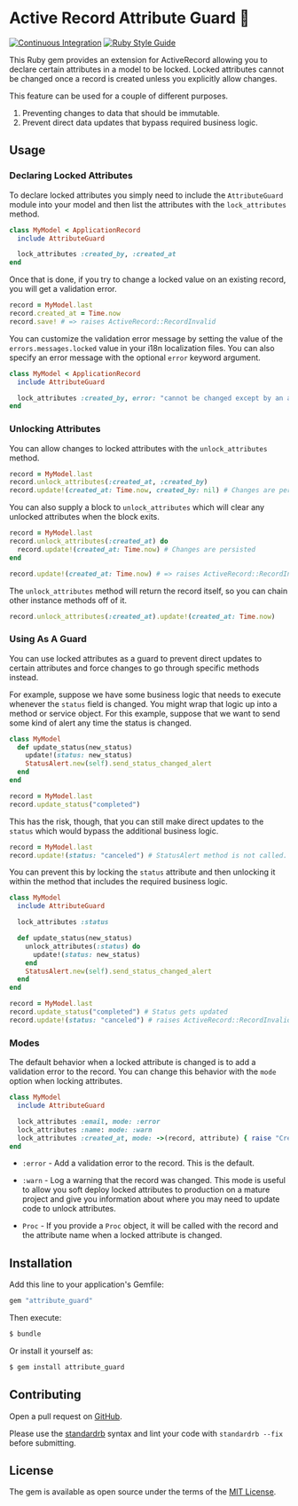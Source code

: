 # Active Record Attribute Guard :construction:

[![Continuous Integration](https://github.com/bdurand/attribute_guard/actions/workflows/continuous_integration.yml/badge.svg)](https://github.com/bdurand/attribute_guard/actions/workflows/continuous_integration.yml)
[![Ruby Style Guide](https://img.shields.io/badge/code_style-standard-brightgreen.svg)](https://github.com/testdouble/standard)

This Ruby gem provides an extension for ActiveRecord allowing you to declare certain attributes in a model to be locked. Locked attributes cannot be changed once a record is created unless you explicitly allow changes.

This feature can be used for a couple of different purposes.

1. Preventing changes to data that should be immutable.
2. Prevent direct data updates that bypass required business logic.

## Usage

### Declaring Locked Attributes

To declare locked attributes you simply need to include the `AttributeGuard` module into your model and then list the attributes with the `lock_attributes` method.

```ruby
class MyModel < ApplicationRecord
  include AttributeGuard

  lock_attributes :created_by, :created_at
end
```

Once that is done, if you try to change a locked value on an existing record, you will get a validation error.

```ruby
record = MyModel.last
record.created_at = Time.now
record.save! # => raises ActiveRecord::RecordInvalid
```

You can customize the validation error message by setting the value of the `errors.messages.locked` value in your i18n localization files. You can also specify an error message with the optional `error` keyword argument.

```ruby
class MyModel < ApplicationRecord
  include AttributeGuard

  lock_attributes :created_by, error: "cannot be changed except by an admin"
end
```

### Unlocking Attributes

You can allow changes to locked attributes with the `unlock_attributes` method.

```ruby
record = MyModel.last
record.unlock_attributes(:created_at, :created_by)
record.update!(created_at: Time.now, created_by: nil) # Changes are persisted
```

You can also supply a block to `unlock_attributes` which will clear any unlocked attributes when the block exits.

```ruby
record = MyModel.last
record.unlock_attributes(:created_at) do
  record.update!(created_at: Time.now) # Changes are persisted
end

record.update!(created_at: Time.now) # => raises ActiveRecord::RecordInvalid
```

The `unlock_attributes` method will return the record itself, so you can chain other instance methods off of it.

```ruby
record.unlock_attributes(:created_at).update!(created_at: Time.now)
```

### Using As A Guard

You can use locked attributes as a guard to prevent direct updates to certain attributes and force changes to go through specific methods instead.

For example, suppose we have some business logic that needs to execute whenever the `status` field is changed. You might wrap that logic up into a method or service object. For this example, suppose that we want to send some kind of alert any time the status is changed.

```ruby
class MyModel
  def update_status(new_status)
    update!(status: new_status)
    StatusAlert.new(self).send_status_changed_alert
  end
end

record = MyModel.last
record.update_status("completed")
```

This has the risk, though, that you can still make direct updates to the `status` which would bypass the additional business logic.

```ruby
record = MyModel.last
record.update!(status: "canceled") # StatusAlert method is not called.
```

You can prevent this by locking the `status` attribute and then unlocking it within the method that includes the required business logic.

```ruby
class MyModel
  include AttributeGuard

  lock_attributes :status

  def update_status(new_status)
    unlock_attributes(:status) do
      update!(status: new_status)
    end
    StatusAlert.new(self).send_status_changed_alert
  end
end

record = MyModel.last
record.update_status("completed") # Status gets updated
record.update!(status: "canceled") # raises ActiveRecord::RecordInvalid error
```

### Modes

The default behavior when a locked attribute is changed is to add a validation error to the record. You can change this behavior with the `mode` option when locking attributes.

```ruby
class MyModel
  include AttributeGuard

  lock_attributes :email, mode: :error
  lock_attributes :name: mode: :warn
  lock_attributes :created_at, mode: ->(record, attribute) { raise "Created timestamp cannot be changed" }
end
```

* `:error` - Add a validation error to the record. This is the default.

* `:warn` - Log a warning that the record was changed. This mode is useful to allow you soft deploy locked attributes to production on a mature project and give you information about where you may need to update code to unlock attributes.

* `Proc` - If you provide a `Proc` object, it will be called with the record and the attribute name when a locked attribute is changed.

## Installation

Add this line to your application's Gemfile:

```ruby
gem "attribute_guard"
```

Then execute:
```bash
$ bundle
```

Or install it yourself as:
```bash
$ gem install attribute_guard
```

## Contributing

Open a pull request on [GitHub](https://github.com/bdurand/attribute_guard).

Please use the [standardrb](https://github.com/testdouble/standard) syntax and lint your code with `standardrb --fix` before submitting.

## License

The gem is available as open source under the terms of the [MIT License](https://opensource.org/licenses/MIT).
